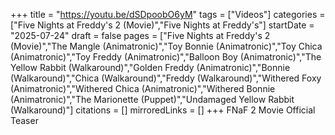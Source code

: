 +++
title = "https://youtu.be/dSDpoobO6yM"
tags = ["Videos"]
categories = ["Five Nights at Freddy's 2 (Movie)","Five Nights at Freddy's"]
startDate = "2025-07-24"
draft = false
pages = ["Five Nights at Freddy's 2 (Movie)","The Mangle (Animatronic)","Toy Bonnie (Animatronic)","Toy Chica (Animatronic)","Toy Freddy (Animatronic)","Balloon Boy (Animatronic)","The Yellow Rabbit (Walkaround)","Golden Freddy (Animatronic)","Bonnie (Walkaround)","Chica (Walkaround)","Freddy (Walkaround)","Withered Foxy (Animatronic)","Withered Chica (Animatronic)","Withered Bonnie (Animatronic)","The Marionette (Puppet)","Undamaged Yellow Rabbit (Walkaround)"]
citations = []
mirroredLinks = []
+++
FNaF 2 Movie Official Teaser
